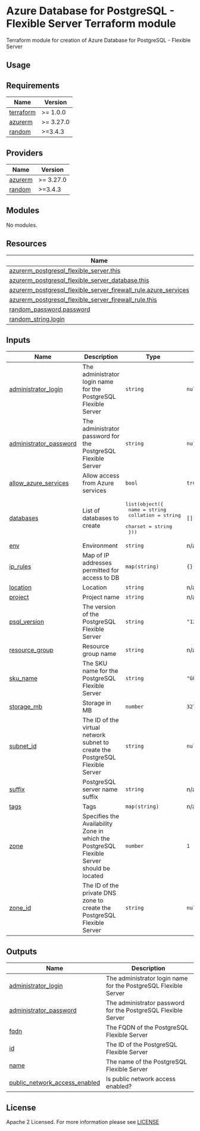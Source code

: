# Azure Database for PostgreSQL - Flexible Server Terraform module
Terraform module for creation of Azure Database for PostgreSQL - Flexible Server

## Usage

<!-- BEGIN_TF_DOCS -->
## Requirements

| Name | Version |
|------|---------|
| <a name="requirement_terraform"></a> [terraform](#requirement\_terraform) | >= 1.0.0 |
| <a name="requirement_azurerm"></a> [azurerm](#requirement\_azurerm) | >= 3.27.0 |
| <a name="requirement_random"></a> [random](#requirement\_random) | >=3.4.3 |

## Providers

| Name | Version |
|------|---------|
| <a name="provider_azurerm"></a> [azurerm](#provider\_azurerm) | >= 3.27.0 |
| <a name="provider_random"></a> [random](#provider\_random) | >=3.4.3 |

## Modules

No modules.

## Resources

| Name | Type |
|------|------|
| [azurerm_postgresql_flexible_server.this](https://registry.terraform.io/providers/hashicorp/azurerm/latest/docs/resources/postgresql_flexible_server) | resource |
| [azurerm_postgresql_flexible_server_database.this](https://registry.terraform.io/providers/hashicorp/azurerm/latest/docs/resources/postgresql_flexible_server_database) | resource |
| [azurerm_postgresql_flexible_server_firewall_rule.azure_services](https://registry.terraform.io/providers/hashicorp/azurerm/latest/docs/resources/postgresql_flexible_server_firewall_rule) | resource |
| [azurerm_postgresql_flexible_server_firewall_rule.this](https://registry.terraform.io/providers/hashicorp/azurerm/latest/docs/resources/postgresql_flexible_server_firewall_rule) | resource |
| [random_password.password](https://registry.terraform.io/providers/hashicorp/random/latest/docs/resources/password) | resource |
| [random_string.login](https://registry.terraform.io/providers/hashicorp/random/latest/docs/resources/string) | resource |

## Inputs

| Name | Description | Type | Default | Required |
|------|-------------|------|---------|:--------:|
| <a name="input_administrator_login"></a> [administrator\_login](#input\_administrator\_login) | The administrator login name for the PostgreSQL Flexible Server | `string` | `null` | no |
| <a name="input_administrator_password"></a> [administrator\_password](#input\_administrator\_password) | The administrator password for the PostgreSQL Flexible Server | `string` | `null` | no |
| <a name="input_allow_azure_services"></a> [allow\_azure\_services](#input\_allow\_azure\_services) | Allow access from Azure services | `bool` | `true` | no |
| <a name="input_databases"></a> [databases](#input\_databases) | List of databases to create | <pre>list(object({<br>    name      = string<br>    collation = string<br>    charset   = string<br>  }))</pre> | `[]` | no |
| <a name="input_env"></a> [env](#input\_env) | Environment | `string` | n/a | yes |
| <a name="input_ip_rules"></a> [ip\_rules](#input\_ip\_rules) | Map of IP addresses permitted for access to DB | `map(string)` | `{}` | no |
| <a name="input_location"></a> [location](#input\_location) | Location | `string` | n/a | yes |
| <a name="input_project"></a> [project](#input\_project) | Project name | `string` | n/a | yes |
| <a name="input_psql_version"></a> [psql\_version](#input\_psql\_version) | The version of the PostgreSQL Flexible Server | `string` | `"12"` | no |
| <a name="input_resource_group"></a> [resource\_group](#input\_resource\_group) | Resource group name | `string` | n/a | yes |
| <a name="input_sku_name"></a> [sku\_name](#input\_sku\_name) | The SKU name for the PostgreSQL Flexible Server | `string` | `"GP_Standard_D4s_v3"` | no |
| <a name="input_storage_mb"></a> [storage\_mb](#input\_storage\_mb) | Storage in MB | `number` | `32768` | no |
| <a name="input_subnet_id"></a> [subnet\_id](#input\_subnet\_id) | The ID of the virtual network subnet to create the PostgreSQL Flexible Server | `string` | `null` | no |
| <a name="input_suffix"></a> [suffix](#input\_suffix) | PostgreSQL server name suffix | `string` | n/a | yes |
| <a name="input_tags"></a> [tags](#input\_tags) | Tags | `map(string)` | n/a | yes |
| <a name="input_zone"></a> [zone](#input\_zone) | Specifies the Availability Zone in which the PostgreSQL Flexible Server should be located | `number` | `1` | no |
| <a name="input_zone_id"></a> [zone\_id](#input\_zone\_id) | The ID of the private DNS zone to create the PostgreSQL Flexible Server | `string` | `null` | no |

## Outputs

| Name | Description |
|------|-------------|
| <a name="output_administrator_login"></a> [administrator\_login](#output\_administrator\_login) | The administrator login name for the PostgreSQL Flexible Server |
| <a name="output_administrator_password"></a> [administrator\_password](#output\_administrator\_password) | The administrator password for the PostgreSQL Flexible Server |
| <a name="output_fqdn"></a> [fqdn](#output\_fqdn) | The FQDN of the PostgreSQL Flexible Server |
| <a name="output_id"></a> [id](#output\_id) | The ID of the PostgreSQL Flexible Server |
| <a name="output_name"></a> [name](#output\_name) | The name of the PostgreSQL Flexible Server |
| <a name="output_public_network_access_enabled"></a> [public\_network\_access\_enabled](#output\_public\_network\_access\_enabled) | Is public network access enabled? |
<!-- END_TF_DOCS -->

## License

Apache 2 Licensed. For more information please see [LICENSE](https://github.com/data-platform-hq/terraform-azurerm-postgresql-flexible-server/tree/main/LICENSE)
